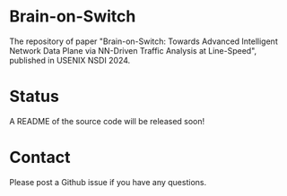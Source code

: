 # Brain-on-Switch
The repository of paper "Brain-on-Switch: Towards Advanced Intelligent Network Data Plane via NN-Driven Traffic Analysis at Line-Speed", published in USENIX NSDI 2024. 

# Status
A README of the source code will be released soon!

# Contact
Please post a Github issue if you have any questions.
